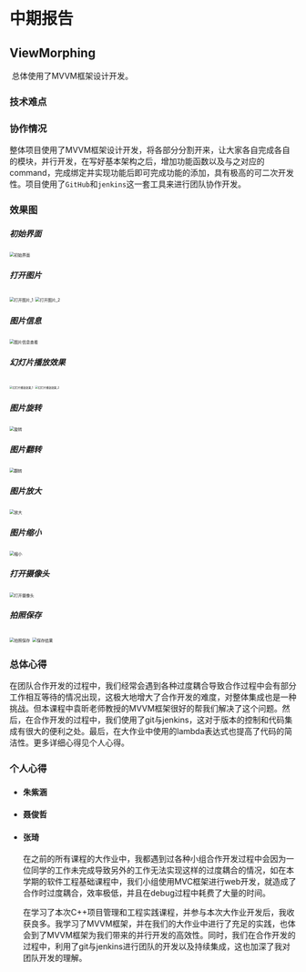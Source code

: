 # 中期报告

## ViewMorphing

​		总体使用了MVVM框架设计开发。

### 技术难点



### 协作情况

​		整体项目使用了MVVM框架设计开发，将各部分分割开来，让大家各自完成各自的模块，并行开发，在写好基本架构之后，增加功能函数以及与之对应的command，完成绑定并实现功能后即可完成功能的添加，具有极高的可二次开发性。项目使用了`GitHub`和`jenkins`这一套工具来进行团队协作开发。

### 效果图

##### 初始界面

<img src="../中期报告/assets/初始界面.jpg" alt="初始界面" style="zoom: 50%;" />

##### 打开图片

<img src="../中期报告/assets/打开图片_1.png" alt="打开图片_1" style="zoom:50%;" />

<img src="../中期报告/assets/打开图片_2.jpg" alt="打开图片_2" style="zoom:50%;" />

##### 图片信息

<img src="../中期报告/assets/图片信息查看.jpg" alt="图片信息查看" style="zoom:50%;" />

##### 幻灯片播放效果

<img src="/Users/zhangqi/Desktop/中期报告/assets/幻灯片播放效果_1.jpg" alt="幻灯片播放效果_1" style="zoom:33%;" />

<img src="../中期报告/assets/幻灯片播放效果_2.png" alt="幻灯片播放效果_2" style="zoom:33%;" />

##### 图片旋转

<img src="../中期报告/assets/旋转.jpg" alt="旋转" style="zoom:50%;" />

##### 图片翻转

<img src="../中期报告/assets/翻转.jpg" alt="翻转" style="zoom:50%;" />

##### 图片放大

<img src="../中期报告/assets/放大.jpg" alt="放大" style="zoom:50%;" />

##### 图片缩小

<img src="../中期报告/assets/缩小.jpg" alt="缩小" style="zoom:50%;" />

##### 打开摄像头

<img src="../中期报告/assets/打开摄像头.jpg" alt="打开摄像头" style="zoom:50%;" />

##### 拍照保存

<img src="../中期报告/assets/拍照保存.jpg" alt="拍照保存" style="zoom:50%;" />

<img src="../中期报告/assets/保存结果.png" alt="保存结果" style="zoom:50%;" />

### 总体心得

​		在团队合作开发的过程中，我们经常会遇到各种过度耦合导致合作过程中会有部分工作相互等待的情况出现，这极大地增大了合作开发的难度，对整体集成也是一种挑战。但本课程中袁昕老师教授的MVVM框架很好的帮我们解决了这个问题。然后，在合作开发的过程中，我们使用了git与jenkins，这对于版本的控制和代码集成有很大的便利之处。最后，在大作业中使用的lambda表达式也提高了代码的简洁性。更多详细心得见个人心得。

### 个人心得

- #### 朱紫涵

	

- #### 聂俊哲

	

- #### 张琦

	​		在之前的所有课程的大作业中，我都遇到过各种小组合作开发过程中会因为一位同学的工作未完成导致另外的工作无法实现这样的过度耦合的情况，如在本学期的软件工程基础课程中，我们小组使用MVC框架进行web开发，就造成了合作时过度耦合，效率极低，并且在debug过程中耗费了大量的时间。

	​		在学习了本次C++项目管理和工程实践课程，并参与本次大作业开发后，我收获良多。我学习了MVVM框架，并在我们的大作业中进行了充足的实践，也体会到了MVVM框架为我们带来的并行开发的高效性。同时，我们在合作开发的过程中，利用了git与jenkins进行团队的开发以及持续集成，这也加深了我对团队开发的理解。

